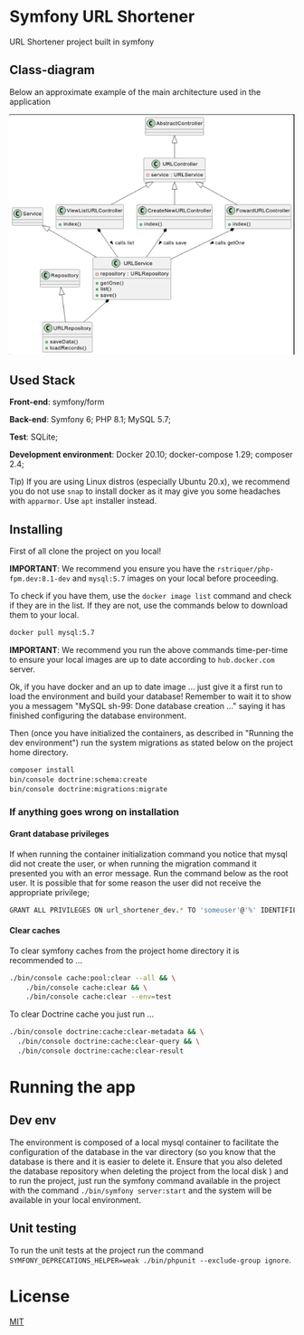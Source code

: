 # Symfony URL Shortener

URL Shortener project built in symfony

## Class-diagram

Below an approximate example of the main architecture used in the application

![Workflow](/docs/workflow.png)

## Used Stack

**Front-end**: symfony/form

**Back-end**: Symfony 6; PHP 8.1; MySQL 5.7;

**Test**: SQLite;

**Development environment**: Docker 20.10; docker-compose 1.29; composer 2.4;

Tip) If you are using Linux distros (especially Ubuntu 20.x), we recommend you do not use `snap` to install docker as it may give you some headaches with `apparmor`. Use `apt` installer instead.

## Installing

First of all clone the project on you local!

**IMPORTANT**: We recommend you ensure you have the `rstriquer/php-fpm.dev:8.1-dev` and `mysql:5.7` images on your local before proceeding.

To check if you have them, use the `docker image list` command and check if they are in the list. If they are not, use the commands below to download them to your local.

```bash
docker pull mysql:5.7
```

**IMPORTANT**: We recommend you run the above commands time-per-time to ensure your local images are up to date according to `hub.docker.com` server.

Ok, if you have docker and an up to date image ... just give it a first run to load the environment and build your database! Remember to wait it to show you a messagem "MySQL sh-99: Done database creation ..." saying it has finished configuring the database environment.

Then (once you have initialized the containers, as described in "Running the dev environment") run the system migrations as stated below on the project home directory.

```bash
composer install
bin/console doctrine:schema:create
bin/console doctrine:migrations:migrate
```

### If anything goes wrong on installation

#### Grant database privileges

If when running the container initialization command you notice that mysql did not create the user, or when running the migration command it presented you with an error message. Run the command below as the root user. It is possible that for some reason the user did not receive the appropriate privilege;

```bash
GRANT ALL PRIVILEGES ON url_shortener_dev.* TO 'someuser'@'%' IDENTIFIED BY '123456';
```

#### Clear caches

To clear symfony caches from the project home directory it is recommended to ...

```bash
./bin/console cache:pool:clear --all && \
    ./bin/console cache:clear && \
    ./bin/console cache:clear --env=test
```

To clear Doctrine cache you just run ...

```bash
./bin/console doctrine:cache:clear-metadata && \
  ./bin/console doctrine:cache:clear-query && \
  ./bin/console doctrine:cache:clear-result
```

# Running the app

## Dev env

The environment is composed of a local mysql container to facilitate the configuration of the database in the var directory (so you know that the database is there and it is easier to delete it. Ensure that you also deleted the database repository when deleting the project from the local disk ) and to run the project, just run the symfony command available in the project with the command `./bin/symfony server:start` and the system will be available in your local environment.

## Unit testing

To run the unit tests at the project run the command `SYMFONY_DEPRECATIONS_HELPER=weak ./bin/phpunit --exclude-group ignore`.

# License

[MIT](https://choosealicense.com/licenses/mit/)
